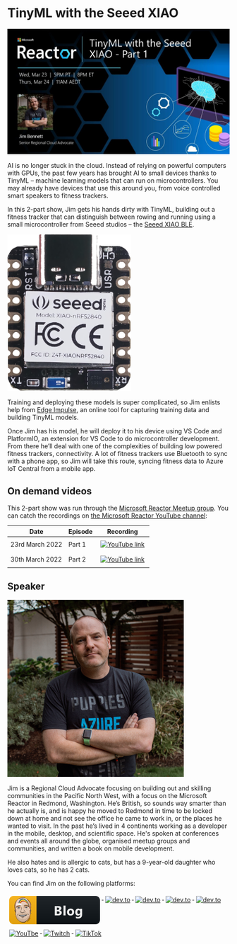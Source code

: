 # TinyML with the Seeed XIAO

![The show logo](./img/show-logo.jpeg)

AI is no longer stuck in the cloud. Instead of relying on powerful computers with GPUs, the past few years has brought AI to small devices thanks to TinyML – machine learning models that can run on microcontrollers. You may already have devices that use this around you, from voice controlled smart speakers to fitness trackers.

In this 2-part show, Jim gets his hands dirty with TinyML, building out a fitness tracker that can distinguish between rowing and running using a small microcontroller from Seeed studios – the [Seeed XIAO BLE](https://www.seeedstudio.com/Seeed-XIAO-BLE-Sense-nRF52840-p-5253.html).

![A Seeed Xiao board](./img/seeed-xiao.png)

Training and deploying these models is super complicated, so Jim enlists help from [Edge Impulse](https://www.edgeimpulse.com), an online tool for capturing training data and building TinyML models.

Once Jim has his model, he will deploy it to his device using VS Code and PlatformIO, an extension for VS Code to do microcontroller development. From there he’ll deal with one of the complexities of building low powered fitness trackers, connectivity. A lot of fitness trackers use Bluetooth to sync with a phone app, so Jim will take this route, syncing fitness data to Azure IoT Central from a mobile app.

## On demand videos

This 2-part show was run through the [Microsoft Reactor Meetup group](https://www.meetup.com/Microsoft-Reactor-Redmond/). You can catch the recordings on [the Microsoft Reactor YouTube channel](https://www.youtube.com/c/MicrosoftReactor1):

| Date | Episode | Recording |
| ---- | ------- | ------------------------ |
| 23rd March 2022 | Part 1 | <a href="https://youtu.be/ZsQ0-jXdnRY"><img src="https://raw.githubusercontent.com/jimbobbennett/ColoredBadges/main/svg/streaming/youtube.svg" alt="YouTube link" style="vertical-align:top; margin:6px 4px"></a> |
| 30th March 2022 | Part 2 | <a href=""><img src="https://raw.githubusercontent.com/jimbobbennett/ColoredBadges/main/svg/streaming/youtube.svg" alt="YouTube link" style="vertical-align:top; margin:6px 4px"></a> |

## Speaker

![A picture of Jim standing outside a building with his arms crossed looking very handsome in a shirt that says Puppies, Azure and I'm fine](https://github.com/jimbobbennett/jimbobbennett/raw/main/images/Headshot1-tiny-square.png)

Jim is a Regional Cloud Advocate focusing on building out and skilling communities in the Pacific North West, with a focus on the Microsoft Reactor in Redmond, Washington. He’s British, so sounds way smarter than he actually is, and is happy he moved to Redmond in time to be locked down at home and not see the office he came to work in, or the places he wanted to visit. In the past he’s lived in 4 continents working as a developer in the mobile, desktop, and scientific space. He's spoken at conferences and events all around the globe, organised meetup groups and communities, and written a book on mobile development.

He also hates and is allergic to cats, but has a 9-year-old daughter who loves cats, so he has 2 cats.

You can find Jim on the following platforms:

<a href="https://jimbobbennett.io">
  <img src="https://raw.githubusercontent.com/jimbobbennett/ColoredBadges/main/svg/jim/blog.svg" alt="dev.to" style="vertical-align:top; margin:6px 4px">
</a>
<a href="https://twitter.com/jimbobbennett">
  <img src="https://raw.githubusercontent.com/jimbobbennett/ColoredBadges/main/svg/social/twitter.svg" alt="dev.to" style="vertical-align:top; margin:6px 4px">
</a>
<a href="https://instagram.com/jimbobbennett">
  <img src="https://raw.githubusercontent.com/jimbobbennett/ColoredBadges/main/svg/social/instagram.svg" alt="dev.to" style="vertical-align:top; margin:6px 4px">
</a>
<a href="https://linkedin.com/in/jimbobbennett">
  <img src="https://raw.githubusercontent.com/jimbobbennett/ColoredBadges/main/svg/social/linkedin.svg" alt="dev.to" style="vertical-align:top; margin:6px 4px">
</a>
<a href="https://dev.to/jimbobbennett">
  <img src="https://raw.githubusercontent.com/jimbobbennett/ColoredBadges/main/svg/blogs/devto.svg" alt="dev.to" style="vertical-align:top; margin:6px 4px">
</a>
<a href="https://aka.ms/jim/youtube">
  <img src="https://raw.githubusercontent.com/jimbobbennett/ColoredBadges/main/svg/streaming/youtube.svg" alt="YouTbe" style="vertical-align:top; margin:6px 4px">
</a>
<a href="https://twitch.com/jimbobbennett">
  <img src="https://raw.githubusercontent.com/jimbobbennett/ColoredBadges/main/svg/streaming/twitch.svg" alt="Twitch" style="vertical-align:top; margin:6px 4px">
</a>
<a href="https://www.tiktok.com/@jimbobbennett">
  <img src="https://raw.githubusercontent.com/jimbobbennett/ColoredBadges/main/svg/social/tiktok.svg" alt="TikTok" style="vertical-align:top; margin:6px 4px">
</a>
